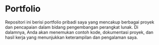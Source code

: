 # Portfolio
Repositori ini berisi portfolio pribadi saya yang mencakup berbagai proyek dan pencapaian dalam bidang pengembangan perangkat lunak. Di dalamnya, Anda akan menemukan contoh kode, dokumentasi proyek, dan hasil kerja yang menunjukkan keterampilan dan pengalaman saya.
